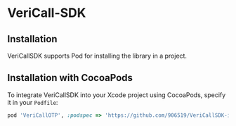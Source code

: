 # VeriCall-SDK

## Installation
VeriCallSDK supports Pod for installing the library in a project.

## Installation with CocoaPods

To integrate VeriCallSDK into your Xcode project using CocoaPods, specify it in your `Podfile`:

```ruby
pod 'VeriCallOTP', :podspec => 'https://github.com/906519/VeriCallSDK-iOS/raw/master/VeriCallOTP.podspec'
```

